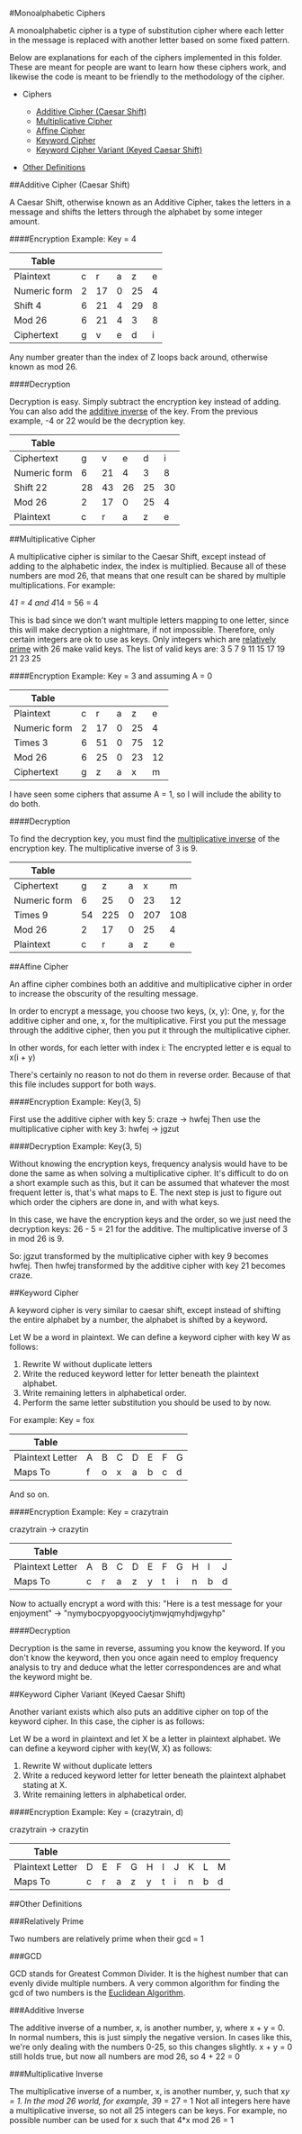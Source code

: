 #Monoalphabetic Ciphers

A monoalphabetic cipher is a type of substitution cipher where each letter in the message is replaced with another letter based on some fixed pattern.

Below are explanations for each of the ciphers implemented in this folder.  These are meant for people are want to learn how these ciphers work, and likewise the code is meant to be friendly to the methodology of the cipher.

* Ciphers
   * [Additive Cipher (Caesar Shift)](https://github.com/MovieStiles/Cryptography/tree/master/Monoalphabetic#caesar-shift)
   * [Multiplicative Cipher](https://github.com/MovieStiles/Cryptography/tree/master/Monoalphabetic#multiplicative-cipher)
   * [Affine Cipher](https://github.com/MovieStiles/Cryptography/tree/master/Monoalphabetic#affine-cipher)
   * [Keyword Cipher](https://github.com/MovieStiles/Cryptography/tree/master/Monoalphabetic#keyword-cipher)
   * [Keyword Cipher Variant (Keyed Caesar Shift)](https://github.com/MovieStiles/Cryptography/tree/master/Monoalphabetic#keyword-cipher-variant-keyed-caesar-shift)

* [Other Definitions](https://github.com/MovieStiles/Cryptography/tree/master/Monoalphabetic#other-definitions)

##Additive Cipher (Caesar Shift)

A Caesar Shift, otherwise known as an Additive Cipher, takes the letters in a message and shifts the letters through the alphabet by some integer amount.

####Encryption Example: Key = 4

| Table | | | | | |
| --- | --- | --- | --- | --- | --- |
| Plaintext | c | r | a | z | e |
| Numeric form | 2 | 17 | 0 | 25 | 4 |
| Shift 4 | 6 | 21 | 4 | 29 | 8 |
| Mod 26 | 6 | 21 | 4 | 3 | 8 |
| Ciphertext | g | v | e | d | i |

Any number greater than the index of Z loops back around, otherwise known as mod 26.

####Decryption

Decryption is easy.  Simply subtract the encryption key instead of adding. You can also add the [additive inverse](https://github.com/MovieStiles/Cryptography/tree/master/Monoalphabetic#additive-inverse) of the key.
From the previous example, -4 or 22 would be the decryption key.

| Table | | | | | |
| --- | --- | --- | --- | --- | --- |
| Ciphertext | g | v | e | d | i |
| Numeric form | 6 | 21 | 4 | 3 | 8 |
| Shift 22 | 28 | 43 | 26 | 25 | 30 |
| Mod 26 | 2 | 17 | 0 | 25 | 4 |
| Plaintext | c | r | a | z | e |

##Multiplicative Cipher

A multiplicative cipher is similar to the Caesar Shift, except instead of adding to the alphabetic index, the index is multiplied.
Because all of these numbers are mod 26, that means that one result can be shared by multiple multiplications.  For example:

4*1 = 4 and 4*14 = 56 = 4

This is bad since we don't want multiple letters mapping to one letter, since this will make decryption a nightmare, if not impossible.
Therefore, only certain integers are ok to use as keys.  Only integers which are [relatively prime](https://github.com/MovieStiles/Cryptography/tree/master/Monoalphabetic#relatively-prime) with 26 make valid keys.  The list of valid keys are: 3 5 7 9 11 15 17 19 21 23 25

####Encryption Example: Key = 3 and assuming A = 0

| Table | | | | | |
| --- | --- | --- | --- | --- | --- |
| Plaintext | c | r | a | z | e |
| Numeric form | 2 | 17 | 0 | 25 | 4 |
| Times 3 | 6 | 51 | 0 | 75 | 12 |
| Mod 26 | 6 | 25 | 0 | 23 | 12 |
| Ciphertext | g | z | a | x | m |

I have seen some ciphers that assume A = 1, so I will include the ability to do both.

####Decryption

To find the decryption key, you must find the [multiplicative inverse](https://github.com/MovieStiles/Cryptography/tree/master/Monoalphabetic#multiplicative-inverse) of the encryption key. The multiplicative inverse of 3 is 9.

| Table | | | | | |
| --- | --- | --- | --- | --- | --- |
| Ciphertext | g | z | a | x | m |
| Numeric form | 6 | 25 | 0 | 23 | 12 |
| Times 9 | 54 | 225 | 0 | 207 | 108 |
| Mod 26 | 2 | 17 | 0 | 25 | 4 |
| Plaintext | c | r | a | z | e |

##Affine Cipher

An affine cipher combines both an additive and multiplicative cipher in order to increase the obscurity of the resulting message.

In order to encrypt a message, you choose two keys, (x, y):  One, y, for the additive cipher and one, x, for the multiplicative.
First you put the message through the additive cipher, then you put it through the multiplicative cipher.

In other words, for each letter with index i:
The encrypted letter e is equal to x(i + y)

There's certainly no reason to not do them in reverse order. Because of that this file includes support for both ways.

####Encryption Example: Key(3, 5)

First use the additive cipher with key 5: craze -> hwfej
Then use the multiplicative cipher with key 3: hwfej -> jgzut

####Decryption Example: Key(3, 5)

Without knowing the encryption keys, frequency analysis would have to be done the same as when solving a multiplicative cipher.
It's difficult to do on a short example such as this, but it can be assumed that whatever the most frequent letter is, that's what maps to E.
The next step is just to figure out which order the ciphers are done in, and with what keys.

In this case, we have the encryption keys and the order, so we just need the decryption keys:  26 - 5 = 21 for the additive.  The multiplicative inverse of 3 in mod 26 is 9.

So: jgzut transformed by the multiplicative cipher with key 9 becomes hwfej.
Then hwfej transformed by the additive cipher with key 21 becomes craze.

##Keyword Cipher

A keyword cipher is very similar to caesar shift, except instead of shifting the entire alphabet by a number, the alphabet is shifted by a keyword.

Let W be a word in plaintext.
We can define a keyword cipher with key W as follows:

1. Rewrite W without duplicate letters
2. Write the reduced keyword letter for letter beneath the plaintext alphabet.
3. Write remaining letters in alphabetical order.
4. Perform the same letter substitution you should be used to by now.

For example: Key = fox

|Table | | | | | | | |
| --- | --- | --- | --- | --- | --- | --- | --- |
| Plaintext Letter | A | B | C | D | E | F | G |
| Maps To | f | o | x | a | b | c | d |

And so on.

####Encryption Example: Key = crazytrain

crazytrain -> crazytin

| Table | | | | | | | | | | |
| --- | --- | --- | --- | --- | --- | --- | --- | --- | --- | --- |
| Plaintext Letter | A | B | C | D | E | F | G | H | I | J |
| Maps To | c | r | a | z | y | t | i | n | b | d |

Now to actually encrypt a word with this:
"Here is a test message for your enjoyment" -> "nymybocpyopgyoociytjmwjqmyhdjwgyhp"

####Decryption

Decryption is the same in reverse, assuming you know the keyword.  If you don't know the keyword, then you once again need to employ frequency analysis to try and deduce what the letter correspondences are and what the keyword might be.

##Keyword Cipher Variant (Keyed Caesar Shift)

Another variant exists which also puts an additive cipher on top of the keyword cipher.
In this case, the cipher is as follows:

Let W be a word in plaintext and let X be a letter in plaintext alphabet.
We can define a keyword cipher with key(W, X) as follows:

1. Rewrite W without duplicate letters
2. Write a reduced keyword letter for letter beneath the plaintext alphabet stating at X.
3. Write remaining letters in alphabetical order.

####Encryption Example: Key = (crazytrain, d)

crazytrain -> crazytin

| Table | | | | | | | | | | |
| --- | --- | --- | --- | --- | --- | --- | --- | --- | --- | --- |
| Plaintext Letter | D | E | F | G | H | I | J | K | L | M |
| Maps To | c | r | a | z | y | t | i | n | b | d |

##Other Definitions

###Relatively Prime

Two numbers are relatively prime when their gcd = 1

###GCD

GCD stands for Greatest Common Divider.  It is the highest number that can evenly divide multiple numbers.  A very common algorithm for finding the gcd of two numbers is the [Euclidean Algorithm](http://simple.wikipedia.org/wiki/Euclidean_algorithm).

###Additive Inverse

The additive inverse of a number, x, is another number, y, where x + y = 0.  In normal numbers, this is just simply the negative version.  In cases like this, we're only dealing with the numbers 0-25, so this changes slightly.
x + y = 0 still holds true, but now all numbers are mod 26, so 4 + 22 = 0

###Multiplicative Inverse

The multiplicative inverse of a number, x, is another number, y, such that x*y = 1.  In the mod 26 world, for example, 3*9 = 27 = 1
Not all integers here have a multiplicative inverse, so not all 25 integers can be keys. For example, no possible number can be used for x such that 4*x mod 26 = 1
